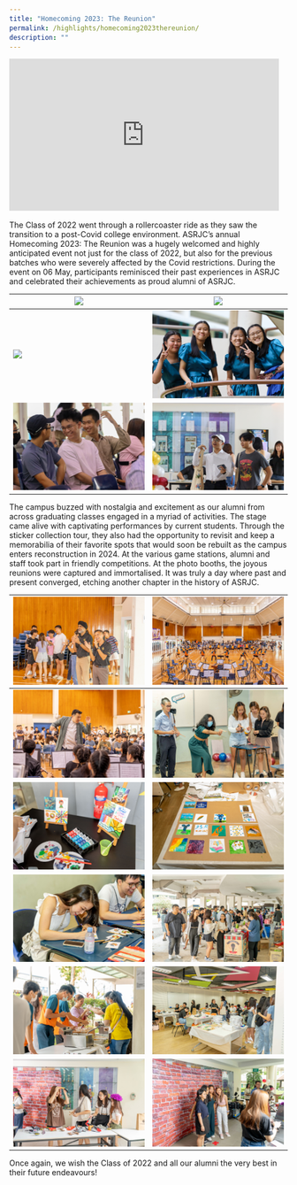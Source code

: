 ```yaml
---
title: "Homecoming 2023: The Reunion"
permalink: /highlights/homecoming2023thereunion/
description: ""
---
```

<iframe allowfullscreen="" allow="accelerometer; autoplay; clipboard-write; encrypted-media; gyroscope; picture-in-picture; web-share" frameborder="0" title="YouTube video player" src="https://www.youtube.com/embed/5D9VYnK8NMk?si=IkZboKldSTdKvdie" height="275" width="488"></iframe>

The Class of 2022 went through a rollercoaster ride as they saw the transition to a post-Covid college environment. ASRJC’s annual Homecoming 2023: The Reunion was a hugely welcomed and highly anticipated event not just for the class of 2022, but also for the previous batches who were severely affected by the Covid restrictions. During the event on 06 May, participants reminisced their past experiences in ASRJC and celebrated their achievements as proud alumni of ASRJC.



| ![](/images/img_0202.JPG) | ![](/images/img_0215.JPG) |
| -------- | -------- |
| ![](/images/img_0192.JPG)     | ![](/images/img_0249.JPG)  |
| ![](/images/img_0232.JPG)   | ![](/images/img_0224.JPG)  |

The campus buzzed with nostalgia and excitement as our alumni from across graduating classes engaged in a myriad of activities. The stage came alive with captivating performances by current students. Through the sticker collection tour, they also had the opportunity to revisit and keep a memorabilia of their favorite spots that would soon be rebuilt as the campus enters reconstruction in 2024. At the various game stations, alumni and staff took part in friendly competitions. At the photo booths, the joyous reunions were captured and immortalised. It was truly a day where past and present converged, etching another chapter in the history of ASRJC.


| ![](/images/20230506%20anderson%20serangoon%20jc-395.jpg) |![](/images/20230506%20anderson%20serangoon%20jc-297.jpg) |
| -------- | -------- |
| ![](/images/20230506%20anderson%20serangoon%20jc-214.jpg)     | ![](/images/20230506%20anderson%20serangoon%20jc-256.jpg) |
|![](/images/20230506%20anderson%20serangoon%20jc-370.jpg)   |![](/images/20230506%20anderson%20serangoon%20jc-248.jpg) |
|![](/images/20230506%20anderson%20serangoon%20jc-259.jpg) |![](/images/20230506%20anderson%20serangoon%20jc-180.jpg) |
|![](/images/20230506%20anderson%20serangoon%20jc-227.jpg) |![](/images/20230506%20anderson%20serangoon%20jc-247.jpg) |
| ![](/images/20230506%20anderson%20serangoon%20jc-168.jpg)|![](/images/20230506%20anderson%20serangoon%20jc-167.jpg) |


Once again, we wish the Class of 2022 and all our alumni the very best in their future endeavours!